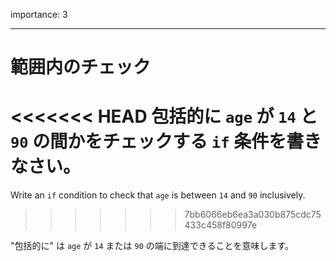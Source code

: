 importance: 3

---

# 範囲内のチェック

<<<<<<< HEAD
包括的に `age` が `14` と `90` の間かをチェックする `if` 条件を書きなさい。
=======
Write an `if` condition to check that `age` is between `14` and `90` inclusively.
>>>>>>> 7bb6066eb6ea3a030b875cdc75433c458f80997e

"包括的に" は `age` が `14` または `90` の端に到達できることを意味します。
